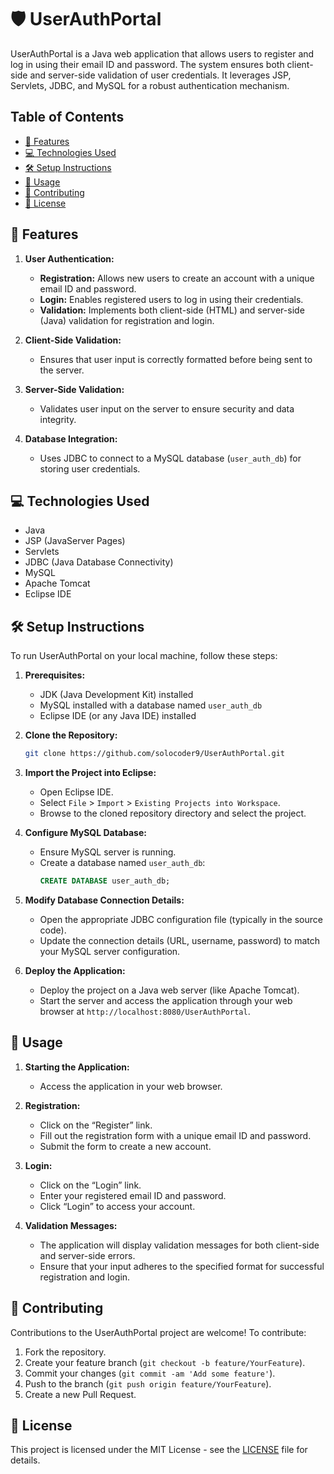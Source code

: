 # 🛡️ UserAuthPortal

UserAuthPortal is a Java web application that allows users to register and log in using their email ID and password. The system ensures both client-side and server-side validation of user credentials. It leverages JSP, Servlets, JDBC, and MySQL for a robust authentication mechanism.

## Table of Contents

- [🌟 Features](#features)
- [💻 Technologies Used](#technologies-used)
- [🛠️ Setup Instructions](#setup-instructions)
- [🚀 Usage](#usage)
- [🤝 Contributing](#contributing)
- [📝 License](#license)

## 🌟 Features 

1. **User Authentication:**
   - **Registration:** Allows new users to create an account with a unique email ID and password.
   - **Login:** Enables registered users to log in using their credentials.
   - **Validation:** Implements both client-side (HTML) and server-side (Java) validation for registration and login.

2. **Client-Side Validation:**
   - Ensures that user input is correctly formatted before being sent to the server.

3. **Server-Side Validation:**
   - Validates user input on the server to ensure security and data integrity.

4. **Database Integration:**
   - Uses JDBC to connect to a MySQL database (`user_auth_db`) for storing user credentials.

## 💻 Technologies Used  

- Java
- JSP (JavaServer Pages)
- Servlets
- JDBC (Java Database Connectivity)
- MySQL
- Apache Tomcat
- Eclipse IDE

## 🛠️ Setup Instructions  

To run UserAuthPortal on your local machine, follow these steps:

1. **Prerequisites:**
   - JDK (Java Development Kit) installed
   - MySQL installed with a database named `user_auth_db`
   - Eclipse IDE (or any Java IDE) installed

2. **Clone the Repository:**
   ```bash
   git clone https://github.com/solocoder9/UserAuthPortal.git
   ```

3. **Import the Project into Eclipse:**
   - Open Eclipse IDE.
   - Select `File` > `Import` > `Existing Projects into Workspace`.
   - Browse to the cloned repository directory and select the project.

4. **Configure MySQL Database:**
   - Ensure MySQL server is running.
   - Create a database named `user_auth_db`:
     ```sql
     CREATE DATABASE user_auth_db;
     ```

5. **Modify Database Connection Details:**
   - Open the appropriate JDBC configuration file (typically in the source code).
   - Update the connection details (URL, username, password) to match your MySQL server configuration.

6. **Deploy the Application:**
   - Deploy the project on a Java web server (like Apache Tomcat).
   - Start the server and access the application through your web browser at `http://localhost:8080/UserAuthPortal`.

## 🚀 Usage  

1. **Starting the Application:**
   - Access the application in your web browser.

2. **Registration:**
   - Click on the “Register” link.
   - Fill out the registration form with a unique email ID and password.
   - Submit the form to create a new account.

3. **Login:**
   - Click on the “Login” link.
   - Enter your registered email ID and password.
   - Click “Login” to access your account.

4. **Validation Messages:**
   - The application will display validation messages for both client-side and server-side errors.
   - Ensure that your input adheres to the specified format for successful registration and login.

## 🤝 Contributing  

Contributions to the UserAuthPortal project are welcome! To contribute:

1. Fork the repository.
2. Create your feature branch (`git checkout -b feature/YourFeature`).
3. Commit your changes (`git commit -am 'Add some feature'`).
4. Push to the branch (`git push origin feature/YourFeature`).
5. Create a new Pull Request.

## 📝 License  

This project is licensed under the MIT License - see the [LICENSE](LICENSE) file for details.
